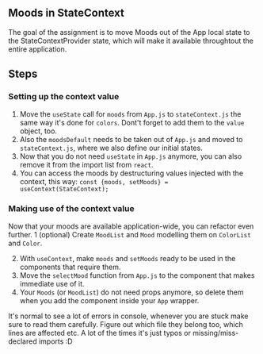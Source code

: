 ## Moods in StateContext

The goal of the assignment is to move Moods out of the App local state to the StateContextProvider state, which will make it available throughtout the entire application.

## Steps

### Setting up the context value

1. Move the `useState` call for `moods` from `App.js` to `stateContext.js` the same way it's done for `colors`. Dont't forget to add them to the `value` object, too.
2. Also the `moodsDefault` needs to be taken out of `App.js` and moved to `stateContext.js`, where we also define our initial states.
3. Now that you do not need `useState` in `App.js` anymore, you can also remove it from the import list from `react`.
4. You can access the moods by destructuring values injected with the context, this way:
   `const {moods, setMoods} = useContext(StateContext);`

### Making use of the context value

Now that your moods are available application-wide, you can refactor even further.
1 (optional) Create `MoodList` and `Mood` modelling them on `ColorList` and `Color`.

2. With `useContext`, make `moods` and `setMoods` ready to be used in the components that require them.
3. Move the `selectMood` function from `App.js` to the component that makes immediate use of it.
4. Your `Moods` (or `MoodList`) do not need props anymore, so delete them when you add the component inside your `App` wrapper.

It's normal to see a lot of errors in console, whenever you are stuck make sure to read them carefully. Figure out which file they belong too, which lines are affected etc. A lot of the times it's just typos or missing/miss-declared imports :D
